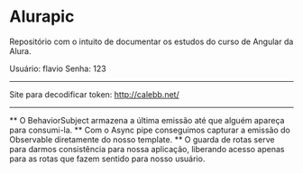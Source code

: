 # Alurapic

Repositório com o intuito de documentar os estudos do curso de Angular da Alura.

Usuário: flavio
Senha: 123

------

Site para decodificar token: http://calebb.net/

-----

** O BehaviorSubject armazena a última emissão até que alguém apareça para consumi-la.
** Com o Async pipe conseguimos capturar a emissão do Observable diretamente do nosso template.
** O guarda de rotas serve para darmos consistência para nossa aplicação, liberando acesso apenas para as rotas que fazem sentido para nosso usuário.

